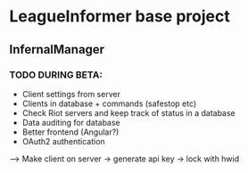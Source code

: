<h1>LeagueInformer base project</h1>
<h2>InfernalManager</h2>
<h3>TODO DURING BETA:</h3>	
<ul>
<li>Client settings from server</li>
<li>Clients in database + commands (safestop etc)</li>
<li>Check Riot servers and keep track of status in a database</li>
<li>Data auditing for database</li>
<li>Better frontend (Angular?)</li>
<li>OAuth2 authentication</li>
</ul>

--> Make client on server -> generate api key -> lock with hwid